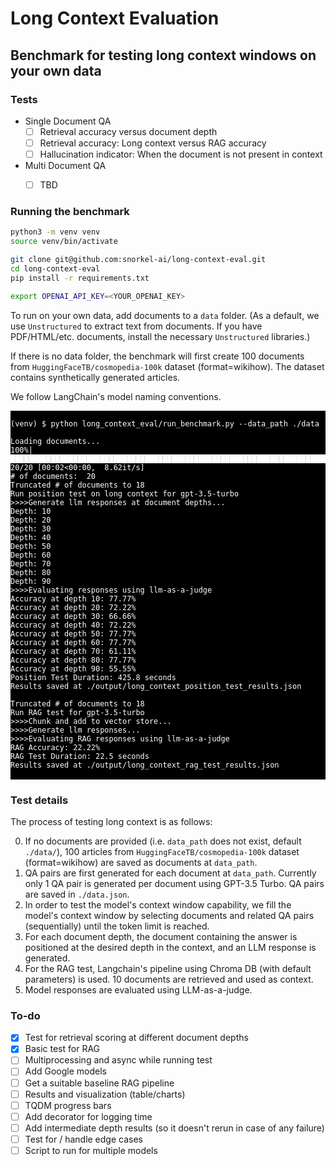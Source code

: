 # Long Context Evaluation

## Benchmark for testing long context windows on your own data

### Tests

- Single Document QA
    - [ ] Retrieval accuracy versus document depth
    - [ ] Retrieval accuracy: Long context versus RAG accuracy
    - [ ] Hallucination indicator: When the document is not present in context
- Multi Document QA
    - [ ] TBD


### Running the benchmark

```zsh
python3 -m venv venv
source venv/bin/activate
```

```zsh
git clone git@github.com:snorkel-ai/long-context-eval.git
cd long-context-eval
pip install -r requirements.txt
```

```zsh
export OPENAI_API_KEY=<YOUR_OPENAI_KEY>
```

To run on your own data, add documents to a `data` folder. (As a default, we use `Unstructured` to extract text from documents. If you have PDF/HTML/etc. documents, install the necessary `Unstructured` libraries.)

If there is no data folder, the benchmark will first create 100 documents from `HuggingFaceTB/cosmopedia-100k` dataset (format=wikihow). The dataset contains synthetically generated articles.

We follow LangChain's model naming conventions.

<pre style="background-color:black; color:white;">
<code>
(venv) $ python long_context_eval/run_benchmark.py --data_path ./data

Loading documents...
100%|██████████████████████████████████████████████████████████████████████████████████████████████████████████████████████████████| 20/20 [00:02<00:00,  8.62it/s]
# of documents:  20
Truncated # of documents to 18
Run position test on long context for gpt-3.5-turbo
>>>>Generate llm responses at document depths...
Depth: 10
Depth: 20
Depth: 30
Depth: 40
Depth: 50
Depth: 60
Depth: 70
Depth: 80
Depth: 90
>>>>Evaluating responses using llm-as-a-judge
Accuracy at depth 10: 77.77%
Accuracy at depth 20: 72.22%
Accuracy at depth 30: 66.66%
Accuracy at depth 40: 72.22%
Accuracy at depth 50: 77.77%
Accuracy at depth 60: 77.77%
Accuracy at depth 70: 61.11%
Accuracy at depth 80: 77.77%
Accuracy at depth 90: 55.55%
Position Test Duration: 425.8 seconds
Results saved at ./output/long_context_position_test_results.json

Truncated # of documents to 18
Run RAG test for gpt-3.5-turbo
>>>>Chunk and add to vector store...
>>>>Generate llm responses...
>>>>Evaluating RAG responses using llm-as-a-judge
RAG Accuracy: 22.22%
RAG Test Duration: 22.5 seconds
Results saved at ./output/long_context_rag_test_results.json
</code>
</pre>


### Test details

The process of testing long context is as follows:

0. If no documents are provided (i.e. `data_path` does not exist, default `./data/`), 100 articles from `HuggingFaceTB/cosmopedia-100k` dataset (format=wikihow) are saved as documents at `data_path`.
1. QA pairs are first generated for each document at `data_path`. Currently only 1 QA pair is generated per document using GPT-3.5 Turbo. QA pairs are saved in `./data.json`.
2. In order to test the model's context window capability, we fill the model's context window by selecting documents and related QA pairs (sequentially) until the token limit is reached.
3. For each document depth, the document containing the answer is positioned at the desired depth in the context, and an LLM response is generated.
4. For the RAG test, Langchain's pipeline using Chroma DB (with default parameters) is used. 10 documents are retrieved and used as context.
5. Model responses are evaluated using LLM-as-a-judge.


### To-do
- [X] Test for retrieval scoring at different document depths
- [X] Basic test for RAG
- [ ] Multiprocessing and async while running test
- [ ] Add Google models
- [ ] Get a suitable baseline RAG pipeline
- [ ] Results and visualization (table/charts)
- [ ] TQDM progress bars
- [ ] Add decorator for logging time
- [ ] Add intermediate depth results (so it doesn't rerun in case of any failure)
- [ ] Test for / handle edge cases
- [ ] Script to run for multiple models